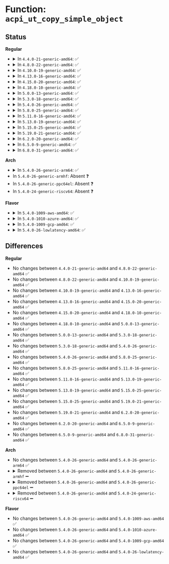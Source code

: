 # Function: <code>acpi_ut_copy_simple_object</code>

## Status
<b>Regular</b>
<ul>
<li>
<details>
<summary>In <code>4.4.0-21-generic-amd64</code>: ✅</summary>

```c
acpi_status acpi_ut_copy_simple_object(union acpi_operand_object * source_desc, union acpi_operand_object * dest_desc)
```

```json
{
  "name": "acpi_ut_copy_simple_object",
  "collision_type": "Unique Static",
  "inline_type": "No",
  "funcs": [
    {
      "addr": 18446744071583722106,
      "name": "acpi_ut_copy_simple_object",
      "external": false,
      "loc": "drivers/acpi/acpica/utcopy.c:675",
      "file": "drivers/acpi/acpica/utcopy.c",
      "inline": "seen, unknown",
      "caller_inline": [],
      "caller_func": [
        "drivers/acpi/acpica/utcopy.c:acpi_ut_copy_ielement_to_ielement",
        "drivers/acpi/acpica/utcopy.c:acpi_ut_copy_iobject_to_iobject"
      ]
    }
  ],
  "symbols": [
    {
      "addr": 18446744071583722106,
      "name": "acpi_ut_copy_simple_object",
      "section": ".text",
      "bind": "STB_LOCAL",
      "size": 290
    }
  ]
}
```
</details>
</li>
<li>
<details>
<summary>In <code>4.8.0-22-generic-amd64</code>: ✅</summary>

```c
acpi_status acpi_ut_copy_simple_object(union acpi_operand_object * source_desc, union acpi_operand_object * dest_desc)
```

```json
{
  "name": "acpi_ut_copy_simple_object",
  "collision_type": "Unique Static",
  "inline_type": "No",
  "funcs": [
    {
      "addr": 18446744071584046632,
      "name": "acpi_ut_copy_simple_object",
      "external": false,
      "loc": "drivers/acpi/acpica/utcopy.c:674",
      "file": "drivers/acpi/acpica/utcopy.c",
      "inline": "seen, unknown",
      "caller_inline": [],
      "caller_func": [
        "drivers/acpi/acpica/utcopy.c:acpi_ut_copy_iobject_to_iobject",
        "drivers/acpi/acpica/utcopy.c:acpi_ut_copy_ielement_to_ielement"
      ]
    }
  ],
  "symbols": [
    {
      "addr": 18446744071584046632,
      "name": "acpi_ut_copy_simple_object",
      "section": ".text",
      "bind": "STB_LOCAL",
      "size": 288
    }
  ]
}
```
</details>
</li>
<li>
<details>
<summary>In <code>4.10.0-19-generic-amd64</code>: ✅</summary>

```c
acpi_status acpi_ut_copy_simple_object(union acpi_operand_object * source_desc, union acpi_operand_object * dest_desc)
```

```json
{
  "name": "acpi_ut_copy_simple_object",
  "collision_type": "Unique Static",
  "inline_type": "No",
  "funcs": [
    {
      "addr": 18446744071584188907,
      "name": "acpi_ut_copy_simple_object",
      "external": false,
      "loc": "drivers/acpi/acpica/utcopy.c:674",
      "file": "drivers/acpi/acpica/utcopy.c",
      "inline": "seen, unknown",
      "caller_inline": [],
      "caller_func": [
        "drivers/acpi/acpica/utcopy.c:acpi_ut_copy_iobject_to_iobject",
        "drivers/acpi/acpica/utcopy.c:acpi_ut_copy_ielement_to_ielement"
      ]
    }
  ],
  "symbols": [
    {
      "addr": 18446744071584188907,
      "name": "acpi_ut_copy_simple_object",
      "section": ".text",
      "bind": "STB_LOCAL",
      "size": 288
    }
  ]
}
```
</details>
</li>
<li>
<details>
<summary>In <code>4.13.0-16-generic-amd64</code>: ✅</summary>

```c
acpi_status acpi_ut_copy_simple_object(union acpi_operand_object * source_desc, union acpi_operand_object * dest_desc)
```

```json
{
  "name": "acpi_ut_copy_simple_object",
  "collision_type": "Unique Static",
  "inline_type": "No",
  "funcs": [
    {
      "addr": 18446744071584256524,
      "name": "acpi_ut_copy_simple_object",
      "external": false,
      "loc": "drivers/acpi/acpica/utcopy.c:674",
      "file": "drivers/acpi/acpica/utcopy.c",
      "inline": "seen, unknown",
      "caller_inline": [],
      "caller_func": [
        "drivers/acpi/acpica/utcopy.c:acpi_ut_copy_iobject_to_iobject",
        "drivers/acpi/acpica/utcopy.c:acpi_ut_copy_ielement_to_ielement"
      ]
    }
  ],
  "symbols": [
    {
      "addr": 18446744071584256524,
      "name": "acpi_ut_copy_simple_object",
      "section": ".text",
      "bind": "STB_LOCAL",
      "size": 288
    }
  ]
}
```
</details>
</li>
<li>
<details>
<summary>In <code>4.15.0-20-generic-amd64</code>: ✅</summary>

```c
acpi_status acpi_ut_copy_simple_object(union acpi_operand_object * source_desc, union acpi_operand_object * dest_desc)
```

```json
{
  "name": "acpi_ut_copy_simple_object",
  "collision_type": "Unique Static",
  "inline_type": "No",
  "funcs": [
    {
      "addr": 18446744071584617054,
      "name": "acpi_ut_copy_simple_object",
      "external": false,
      "loc": "drivers/acpi/acpica/utcopy.c:674",
      "file": "drivers/acpi/acpica/utcopy.c",
      "inline": "seen, unknown",
      "caller_inline": [],
      "caller_func": [
        "drivers/acpi/acpica/utcopy.c:acpi_ut_copy_iobject_to_iobject",
        "drivers/acpi/acpica/utcopy.c:acpi_ut_copy_ielement_to_ielement"
      ]
    }
  ],
  "symbols": [
    {
      "addr": 18446744071584617054,
      "name": "acpi_ut_copy_simple_object",
      "section": ".text",
      "bind": "STB_LOCAL",
      "size": 294
    }
  ]
}
```
</details>
</li>
<li>
<details>
<summary>In <code>4.18.0-10-generic-amd64</code>: ✅</summary>

```c
acpi_status acpi_ut_copy_simple_object(union acpi_operand_object * source_desc, union acpi_operand_object * dest_desc)
```

```json
{
  "name": "acpi_ut_copy_simple_object",
  "collision_type": "Unique Static",
  "inline_type": "No",
  "funcs": [
    {
      "addr": 18446744071584842810,
      "name": "acpi_ut_copy_simple_object",
      "external": false,
      "loc": "drivers/acpi/acpica/utcopy.c:640",
      "file": "drivers/acpi/acpica/utcopy.c",
      "inline": "seen, unknown",
      "caller_inline": [],
      "caller_func": [
        "drivers/acpi/acpica/utcopy.c:acpi_ut_copy_iobject_to_iobject",
        "drivers/acpi/acpica/utcopy.c:acpi_ut_copy_ielement_to_ielement"
      ]
    }
  ],
  "symbols": [
    {
      "addr": 18446744071584842810,
      "name": "acpi_ut_copy_simple_object",
      "section": ".text",
      "bind": "STB_LOCAL",
      "size": 294
    }
  ]
}
```
</details>
</li>
<li>
<details>
<summary>In <code>5.0.0-13-generic-amd64</code>: ✅</summary>

```c
acpi_status acpi_ut_copy_simple_object(union acpi_operand_object * source_desc, union acpi_operand_object * dest_desc)
```

```json
{
  "name": "acpi_ut_copy_simple_object",
  "collision_type": "Unique Static",
  "inline_type": "No",
  "funcs": [
    {
      "addr": 18446744071584946169,
      "name": "acpi_ut_copy_simple_object",
      "external": false,
      "loc": "drivers/acpi/acpica/utcopy.c:640",
      "file": "drivers/acpi/acpica/utcopy.c",
      "inline": "seen, unknown",
      "caller_inline": [],
      "caller_func": [
        "drivers/acpi/acpica/utcopy.c:acpi_ut_copy_iobject_to_iobject",
        "drivers/acpi/acpica/utcopy.c:acpi_ut_copy_ielement_to_ielement"
      ]
    }
  ],
  "symbols": [
    {
      "addr": 18446744071584946169,
      "name": "acpi_ut_copy_simple_object",
      "section": ".text",
      "bind": "STB_LOCAL",
      "size": 308
    }
  ]
}
```
</details>
</li>
<li>
<details>
<summary>In <code>5.3.0-18-generic-amd64</code>: ✅</summary>

```c
acpi_status acpi_ut_copy_simple_object(union acpi_operand_object * source_desc, union acpi_operand_object * dest_desc)
```

```json
{
  "name": "acpi_ut_copy_simple_object",
  "collision_type": "Unique Static",
  "inline_type": "No",
  "funcs": [
    {
      "addr": 18446744071585149138,
      "name": "acpi_ut_copy_simple_object",
      "external": false,
      "loc": "drivers/acpi/acpica/utcopy.c:640",
      "file": "drivers/acpi/acpica/utcopy.c",
      "inline": "seen, unknown",
      "caller_inline": [],
      "caller_func": [
        "drivers/acpi/acpica/utcopy.c:acpi_ut_copy_iobject_to_iobject",
        "drivers/acpi/acpica/utcopy.c:acpi_ut_copy_ielement_to_ielement"
      ]
    }
  ],
  "symbols": [
    {
      "addr": 18446744071585149138,
      "name": "acpi_ut_copy_simple_object",
      "section": ".text",
      "bind": "STB_LOCAL",
      "size": 315
    }
  ]
}
```
</details>
</li>
<li>
<details>
<summary>In <code>5.4.0-26-generic-amd64</code>: ✅</summary>

```c
acpi_status acpi_ut_copy_simple_object(union acpi_operand_object * source_desc, union acpi_operand_object * dest_desc)
```

```json
{
  "name": "acpi_ut_copy_simple_object",
  "collision_type": "Unique Static",
  "inline_type": "No",
  "funcs": [
    {
      "addr": 18446744071585285500,
      "name": "acpi_ut_copy_simple_object",
      "external": false,
      "loc": "drivers/acpi/acpica/utcopy.c:640",
      "file": "drivers/acpi/acpica/utcopy.c",
      "inline": "seen, unknown",
      "caller_inline": [],
      "caller_func": [
        "drivers/acpi/acpica/utcopy.c:acpi_ut_copy_iobject_to_iobject",
        "drivers/acpi/acpica/utcopy.c:acpi_ut_copy_ielement_to_ielement"
      ]
    }
  ],
  "symbols": [
    {
      "addr": 18446744071585285500,
      "name": "acpi_ut_copy_simple_object",
      "section": ".text",
      "bind": "STB_LOCAL",
      "size": 315
    }
  ]
}
```
</details>
</li>
<li>
<details>
<summary>In <code>5.8.0-25-generic-amd64</code>: ✅</summary>

```c
acpi_status acpi_ut_copy_simple_object(union acpi_operand_object * source_desc, union acpi_operand_object * dest_desc)
```

```json
{
  "name": "acpi_ut_copy_simple_object",
  "collision_type": "Unique Static",
  "inline_type": "No",
  "funcs": [
    {
      "addr": 18446744071585992570,
      "name": "acpi_ut_copy_simple_object",
      "external": false,
      "loc": "drivers/acpi/acpica/utcopy.c:640",
      "file": "drivers/acpi/acpica/utcopy.c",
      "inline": "seen, unknown",
      "caller_inline": [],
      "caller_func": [
        "drivers/acpi/acpica/utcopy.c:acpi_ut_copy_iobject_to_iobject",
        "drivers/acpi/acpica/utcopy.c:acpi_ut_copy_ielement_to_ielement"
      ]
    }
  ],
  "symbols": [
    {
      "addr": 18446744071585992570,
      "name": "acpi_ut_copy_simple_object",
      "section": ".text",
      "bind": "STB_LOCAL",
      "size": 315
    }
  ]
}
```
</details>
</li>
<li>
<details>
<summary>In <code>5.11.0-16-generic-amd64</code>: ✅</summary>

```c
acpi_status acpi_ut_copy_simple_object(union acpi_operand_object * source_desc, union acpi_operand_object * dest_desc)
```

```json
{
  "name": "acpi_ut_copy_simple_object",
  "collision_type": "Unique Static",
  "inline_type": "No",
  "funcs": [
    {
      "addr": 18446744071586115416,
      "name": "acpi_ut_copy_simple_object",
      "external": false,
      "loc": "drivers/acpi/acpica/utcopy.c:640",
      "file": "drivers/acpi/acpica/utcopy.c",
      "inline": "seen, unknown",
      "caller_inline": [],
      "caller_func": [
        "drivers/acpi/acpica/utcopy.c:acpi_ut_copy_iobject_to_iobject",
        "drivers/acpi/acpica/utcopy.c:acpi_ut_copy_ielement_to_ielement"
      ]
    }
  ],
  "symbols": [
    {
      "addr": 18446744071586115416,
      "name": "acpi_ut_copy_simple_object",
      "section": ".text",
      "bind": "STB_LOCAL",
      "size": 315
    }
  ]
}
```
</details>
</li>
<li>
<details>
<summary>In <code>5.13.0-19-generic-amd64</code>: ✅</summary>

```c
acpi_status acpi_ut_copy_simple_object(union acpi_operand_object * source_desc, union acpi_operand_object * dest_desc)
```

```json
{
  "name": "acpi_ut_copy_simple_object",
  "collision_type": "Unique Static",
  "inline_type": "No",
  "funcs": [
    {
      "addr": 18446744071585991956,
      "name": "acpi_ut_copy_simple_object",
      "external": false,
      "loc": "drivers/acpi/acpica/utcopy.c:640",
      "file": "drivers/acpi/acpica/utcopy.c",
      "inline": "seen, unknown",
      "caller_inline": [],
      "caller_func": [
        "drivers/acpi/acpica/utcopy.c:acpi_ut_copy_iobject_to_iobject",
        "drivers/acpi/acpica/utcopy.c:acpi_ut_copy_ielement_to_ielement"
      ]
    }
  ],
  "symbols": [
    {
      "addr": 18446744071585991956,
      "name": "acpi_ut_copy_simple_object",
      "section": ".text",
      "bind": "STB_LOCAL",
      "size": 315
    }
  ]
}
```
</details>
</li>
<li>
<details>
<summary>In <code>5.15.0-25-generic-amd64</code>: ✅</summary>

```c
acpi_status acpi_ut_copy_simple_object(union acpi_operand_object * source_desc, union acpi_operand_object * dest_desc)
```

```json
{
  "name": "acpi_ut_copy_simple_object",
  "collision_type": "Unique Static",
  "inline_type": "No",
  "funcs": [
    {
      "addr": 18446744071586481140,
      "name": "acpi_ut_copy_simple_object",
      "external": false,
      "loc": "drivers/acpi/acpica/utcopy.c:640",
      "file": "drivers/acpi/acpica/utcopy.c",
      "inline": "seen, unknown",
      "caller_inline": [],
      "caller_func": [
        "drivers/acpi/acpica/utcopy.c:acpi_ut_copy_iobject_to_iobject",
        "drivers/acpi/acpica/utcopy.c:acpi_ut_copy_ielement_to_ielement"
      ]
    }
  ],
  "symbols": [
    {
      "addr": 18446744071586481140,
      "name": "acpi_ut_copy_simple_object",
      "section": ".text",
      "bind": "STB_LOCAL",
      "size": 315
    }
  ]
}
```
</details>
</li>
<li>
<details>
<summary>In <code>5.19.0-21-generic-amd64</code>: ✅</summary>

```c
acpi_status acpi_ut_copy_simple_object(union acpi_operand_object * source_desc, union acpi_operand_object * dest_desc)
```

```json
{
  "name": "acpi_ut_copy_simple_object",
  "collision_type": "Unique Static",
  "inline_type": "No",
  "funcs": [
    {
      "addr": 18446744071587734792,
      "name": "acpi_ut_copy_simple_object",
      "external": false,
      "loc": "drivers/acpi/acpica/utcopy.c:640",
      "file": "drivers/acpi/acpica/utcopy.c",
      "inline": "seen, unknown",
      "caller_inline": [],
      "caller_func": [
        "drivers/acpi/acpica/utcopy.c:acpi_ut_copy_iobject_to_iobject",
        "drivers/acpi/acpica/utcopy.c:acpi_ut_copy_ielement_to_ielement"
      ]
    }
  ],
  "symbols": [
    {
      "addr": 18446744071587734792,
      "name": "acpi_ut_copy_simple_object",
      "section": ".text",
      "bind": "STB_LOCAL",
      "size": 278
    }
  ]
}
```
</details>
</li>
<li>
<details>
<summary>In <code>6.2.0-20-generic-amd64</code>: ✅</summary>

```c
acpi_status acpi_ut_copy_simple_object(union acpi_operand_object * source_desc, union acpi_operand_object * dest_desc)
```

```json
{
  "name": "acpi_ut_copy_simple_object",
  "collision_type": "Unique Static",
  "inline_type": "No",
  "funcs": [
    {
      "addr": 18446744071589056240,
      "name": "acpi_ut_copy_simple_object",
      "external": false,
      "loc": "drivers/acpi/acpica/utcopy.c:640",
      "file": "drivers/acpi/acpica/utcopy.c",
      "inline": "seen, unknown",
      "caller_inline": [],
      "caller_func": [
        "drivers/acpi/acpica/utcopy.c:acpi_ut_copy_iobject_to_iobject",
        "drivers/acpi/acpica/utcopy.c:acpi_ut_copy_ielement_to_ielement"
      ]
    }
  ],
  "symbols": [
    {
      "addr": 18446744071589056240,
      "name": "acpi_ut_copy_simple_object",
      "section": ".text",
      "bind": "STB_LOCAL",
      "size": 475
    }
  ]
}
```
</details>
</li>
<li>
<details>
<summary>In <code>6.5.0-9-generic-amd64</code>: ✅</summary>

```c
acpi_status acpi_ut_copy_simple_object(union acpi_operand_object * source_desc, union acpi_operand_object * dest_desc)
```

```json
{
  "name": "acpi_ut_copy_simple_object",
  "collision_type": "Unique Static",
  "inline_type": "No",
  "funcs": [
    {
      "addr": 18446744071589347488,
      "name": "acpi_ut_copy_simple_object",
      "external": false,
      "loc": "drivers/acpi/acpica/utcopy.c:640",
      "file": "drivers/acpi/acpica/utcopy.c",
      "inline": "seen, unknown",
      "caller_inline": [],
      "caller_func": [
        "drivers/acpi/acpica/utcopy.c:acpi_ut_copy_iobject_to_iobject",
        "drivers/acpi/acpica/utcopy.c:acpi_ut_copy_ielement_to_ielement"
      ]
    }
  ],
  "symbols": [
    {
      "addr": 18446744071589347488,
      "name": "acpi_ut_copy_simple_object",
      "section": ".text",
      "bind": "STB_LOCAL",
      "size": 469
    }
  ]
}
```
</details>
</li>
<li>
<details>
<summary>In <code>6.8.0-31-generic-amd64</code>: ✅</summary>

```c
acpi_status acpi_ut_copy_simple_object(union acpi_operand_object * source_desc, union acpi_operand_object * dest_desc)
```

```json
{
  "name": "acpi_ut_copy_simple_object",
  "collision_type": "Unique Static",
  "inline_type": "No",
  "funcs": [
    {
      "addr": 18446744071589654336,
      "name": "acpi_ut_copy_simple_object",
      "external": false,
      "loc": "drivers/acpi/acpica/utcopy.c:640",
      "file": "drivers/acpi/acpica/utcopy.c",
      "inline": "seen, unknown",
      "caller_inline": [],
      "caller_func": [
        "drivers/acpi/acpica/utcopy.c:acpi_ut_copy_iobject_to_iobject",
        "drivers/acpi/acpica/utcopy.c:acpi_ut_copy_ielement_to_ielement"
      ]
    }
  ],
  "symbols": [
    {
      "addr": 18446744071589654336,
      "name": "acpi_ut_copy_simple_object",
      "section": ".text",
      "bind": "STB_LOCAL",
      "size": 469
    }
  ]
}
```
</details>
</li>
</ul>
<b>Arch</b>
<ul>
<li>
<details>
<summary>In <code>5.4.0-26-generic-arm64</code>: ✅</summary>

```c
acpi_status acpi_ut_copy_simple_object(union acpi_operand_object * source_desc, union acpi_operand_object * dest_desc)
```

```json
{
  "name": "acpi_ut_copy_simple_object",
  "collision_type": "Unique Static",
  "inline_type": "No",
  "funcs": [
    {
      "addr": 18446603336497604520,
      "name": "acpi_ut_copy_simple_object",
      "external": false,
      "loc": "drivers/acpi/acpica/utcopy.c:640",
      "file": "drivers/acpi/acpica/utcopy.c",
      "inline": "seen, unknown",
      "caller_inline": [],
      "caller_func": [
        "drivers/acpi/acpica/utcopy.c:acpi_ut_copy_iobject_to_iobject",
        "drivers/acpi/acpica/utcopy.c:acpi_ut_copy_ielement_to_ielement"
      ]
    }
  ],
  "symbols": [
    {
      "addr": 18446603336497604520,
      "name": "acpi_ut_copy_simple_object",
      "section": ".text",
      "bind": "STB_LOCAL",
      "size": 344
    }
  ]
}
```
</details>
</li>
<li>
In <code>5.4.0-26-generic-armhf</code>: Absent ❓
</li>
<li>
In <code>5.4.0-26-generic-ppc64el</code>: Absent ❓
</li>
<li>
In <code>5.4.0-24-generic-riscv64</code>: Absent ❓
</li>
</ul>
<b>Flavor</b>
<ul>
<li>
<details>
<summary>In <code>5.4.0-1009-aws-amd64</code>: ✅</summary>

```c
acpi_status acpi_ut_copy_simple_object(union acpi_operand_object * source_desc, union acpi_operand_object * dest_desc)
```

```json
{
  "name": "acpi_ut_copy_simple_object",
  "collision_type": "Unique Static",
  "inline_type": "No",
  "funcs": [
    {
      "addr": 18446744071585128042,
      "name": "acpi_ut_copy_simple_object",
      "external": false,
      "loc": "drivers/acpi/acpica/utcopy.c:640",
      "file": "drivers/acpi/acpica/utcopy.c",
      "inline": "seen, unknown",
      "caller_inline": [],
      "caller_func": [
        "drivers/acpi/acpica/utcopy.c:acpi_ut_copy_iobject_to_iobject",
        "drivers/acpi/acpica/utcopy.c:acpi_ut_copy_ielement_to_ielement"
      ]
    }
  ],
  "symbols": [
    {
      "addr": 18446744071585128042,
      "name": "acpi_ut_copy_simple_object",
      "section": ".text",
      "bind": "STB_LOCAL",
      "size": 315
    }
  ]
}
```
</details>
</li>
<li>
<details>
<summary>In <code>5.4.0-1010-azure-amd64</code>: ✅</summary>

```c
acpi_status acpi_ut_copy_simple_object(union acpi_operand_object * source_desc, union acpi_operand_object * dest_desc)
```

```json
{
  "name": "acpi_ut_copy_simple_object",
  "collision_type": "Unique Static",
  "inline_type": "No",
  "funcs": [
    {
      "addr": 18446744071585043255,
      "name": "acpi_ut_copy_simple_object",
      "external": false,
      "loc": "drivers/acpi/acpica/utcopy.c:640",
      "file": "drivers/acpi/acpica/utcopy.c",
      "inline": "seen, unknown",
      "caller_inline": [],
      "caller_func": [
        "drivers/acpi/acpica/utcopy.c:acpi_ut_copy_iobject_to_iobject",
        "drivers/acpi/acpica/utcopy.c:acpi_ut_copy_ielement_to_ielement"
      ]
    }
  ],
  "symbols": [
    {
      "addr": 18446744071585043255,
      "name": "acpi_ut_copy_simple_object",
      "section": ".text",
      "bind": "STB_LOCAL",
      "size": 315
    }
  ]
}
```
</details>
</li>
<li>
<details>
<summary>In <code>5.4.0-1009-gcp-amd64</code>: ✅</summary>

```c
acpi_status acpi_ut_copy_simple_object(union acpi_operand_object * source_desc, union acpi_operand_object * dest_desc)
```

```json
{
  "name": "acpi_ut_copy_simple_object",
  "collision_type": "Unique Static",
  "inline_type": "No",
  "funcs": [
    {
      "addr": 18446744071585237084,
      "name": "acpi_ut_copy_simple_object",
      "external": false,
      "loc": "drivers/acpi/acpica/utcopy.c:640",
      "file": "drivers/acpi/acpica/utcopy.c",
      "inline": "seen, unknown",
      "caller_inline": [],
      "caller_func": [
        "drivers/acpi/acpica/utcopy.c:acpi_ut_copy_iobject_to_iobject",
        "drivers/acpi/acpica/utcopy.c:acpi_ut_copy_ielement_to_ielement"
      ]
    }
  ],
  "symbols": [
    {
      "addr": 18446744071585237084,
      "name": "acpi_ut_copy_simple_object",
      "section": ".text",
      "bind": "STB_LOCAL",
      "size": 315
    }
  ]
}
```
</details>
</li>
<li>
<details>
<summary>In <code>5.4.0-26-lowlatency-amd64</code>: ✅</summary>

```c
acpi_status acpi_ut_copy_simple_object(union acpi_operand_object * source_desc, union acpi_operand_object * dest_desc)
```

```json
{
  "name": "acpi_ut_copy_simple_object",
  "collision_type": "Unique Static",
  "inline_type": "No",
  "funcs": [
    {
      "addr": 18446744071585343244,
      "name": "acpi_ut_copy_simple_object",
      "external": false,
      "loc": "drivers/acpi/acpica/utcopy.c:640",
      "file": "drivers/acpi/acpica/utcopy.c",
      "inline": "seen, unknown",
      "caller_inline": [],
      "caller_func": [
        "drivers/acpi/acpica/utcopy.c:acpi_ut_copy_iobject_to_iobject",
        "drivers/acpi/acpica/utcopy.c:acpi_ut_copy_ielement_to_ielement"
      ]
    }
  ],
  "symbols": [
    {
      "addr": 18446744071585343244,
      "name": "acpi_ut_copy_simple_object",
      "section": ".text",
      "bind": "STB_LOCAL",
      "size": 315
    }
  ]
}
```
</details>
</li>
</ul>

## Differences
<b>Regular</b>
<ul>
<li>
No changes between <code>4.4.0-21-generic-amd64</code> and <code>4.8.0-22-generic-amd64</code> ✅
</li>
<li>
No changes between <code>4.8.0-22-generic-amd64</code> and <code>4.10.0-19-generic-amd64</code> ✅
</li>
<li>
No changes between <code>4.10.0-19-generic-amd64</code> and <code>4.13.0-16-generic-amd64</code> ✅
</li>
<li>
No changes between <code>4.13.0-16-generic-amd64</code> and <code>4.15.0-20-generic-amd64</code> ✅
</li>
<li>
No changes between <code>4.15.0-20-generic-amd64</code> and <code>4.18.0-10-generic-amd64</code> ✅
</li>
<li>
No changes between <code>4.18.0-10-generic-amd64</code> and <code>5.0.0-13-generic-amd64</code> ✅
</li>
<li>
No changes between <code>5.0.0-13-generic-amd64</code> and <code>5.3.0-18-generic-amd64</code> ✅
</li>
<li>
No changes between <code>5.3.0-18-generic-amd64</code> and <code>5.4.0-26-generic-amd64</code> ✅
</li>
<li>
No changes between <code>5.4.0-26-generic-amd64</code> and <code>5.8.0-25-generic-amd64</code> ✅
</li>
<li>
No changes between <code>5.8.0-25-generic-amd64</code> and <code>5.11.0-16-generic-amd64</code> ✅
</li>
<li>
No changes between <code>5.11.0-16-generic-amd64</code> and <code>5.13.0-19-generic-amd64</code> ✅
</li>
<li>
No changes between <code>5.13.0-19-generic-amd64</code> and <code>5.15.0-25-generic-amd64</code> ✅
</li>
<li>
No changes between <code>5.15.0-25-generic-amd64</code> and <code>5.19.0-21-generic-amd64</code> ✅
</li>
<li>
No changes between <code>5.19.0-21-generic-amd64</code> and <code>6.2.0-20-generic-amd64</code> ✅
</li>
<li>
No changes between <code>6.2.0-20-generic-amd64</code> and <code>6.5.0-9-generic-amd64</code> ✅
</li>
<li>
No changes between <code>6.5.0-9-generic-amd64</code> and <code>6.8.0-31-generic-amd64</code> ✅
</li>
</ul>
<b>Arch</b>
<ul>
<li>
No changes between <code>5.4.0-26-generic-amd64</code> and <code>5.4.0-26-generic-arm64</code> ✅
</li>
<li>
<details>
<summary>Removed between <code>5.4.0-26-generic-amd64</code> and <code>5.4.0-26-generic-armhf</code> ➖</summary>

```c
acpi_status acpi_ut_copy_simple_object(union acpi_operand_object * source_desc, union acpi_operand_object * dest_desc)
```
</details>
</li>
<li>
<details>
<summary>Removed between <code>5.4.0-26-generic-amd64</code> and <code>5.4.0-26-generic-ppc64el</code> ➖</summary>

```c
acpi_status acpi_ut_copy_simple_object(union acpi_operand_object * source_desc, union acpi_operand_object * dest_desc)
```
</details>
</li>
<li>
<details>
<summary>Removed between <code>5.4.0-26-generic-amd64</code> and <code>5.4.0-24-generic-riscv64</code> ➖</summary>

```c
acpi_status acpi_ut_copy_simple_object(union acpi_operand_object * source_desc, union acpi_operand_object * dest_desc)
```
</details>
</li>
</ul>
<b>Flavor</b>
<ul>
<li>
No changes between <code>5.4.0-26-generic-amd64</code> and <code>5.4.0-1009-aws-amd64</code> ✅
</li>
<li>
No changes between <code>5.4.0-26-generic-amd64</code> and <code>5.4.0-1010-azure-amd64</code> ✅
</li>
<li>
No changes between <code>5.4.0-26-generic-amd64</code> and <code>5.4.0-1009-gcp-amd64</code> ✅
</li>
<li>
No changes between <code>5.4.0-26-generic-amd64</code> and <code>5.4.0-26-lowlatency-amd64</code> ✅
</li>
</ul>
